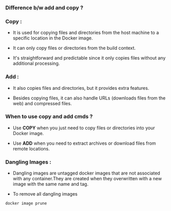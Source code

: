 ### Difference b/w add and copy ? 

### Copy :
* It is used for copying files and directories from the host machine to a specific location in the Docker image.

* It can only copy files or directories from the build context.
 
* It's straightforward and predictable since it only copies files without any additional processing.

### Add :

* It also copies files and directories, but it provides extra features.

* Besides copying files, it can also handle URLs (downloads files from the web) and compressed files.

### When to use copy and add cmds ?

* Use **COPY** when you just need to copy files or directories into your Docker image.

* Use **ADD** when you need to extract archives or download files from remote locations.

### Dangling Images :

* Dangling images are untagged docker images that are not associated with any container.They are created when they overwritten with a new image with the same name and tag.

* To remove all dangling images

```
docker image prune
```





  
